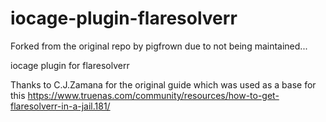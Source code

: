 # iocage-plugin-flaresolverr

Forked from the original repo by pigfrown due to not being maintained...

iocage plugin for flaresolverr

Thanks to C.J.Zamana for the original guide which was used as a base for this https://www.truenas.com/community/resources/how-to-get-flaresolverr-in-a-jail.181/



